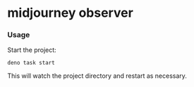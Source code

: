 # midjourney observer

### Usage

Start the project:

```
deno task start
```

This will watch the project directory and restart as necessary.
